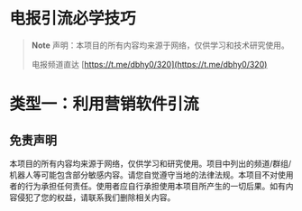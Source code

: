 # 电报引流必学技巧
> **Note**
> 声明：本项目的所有内容均来源于网络，仅供学习和技术研究使用。
> 
> 电报频道直达
> [https://t.me/dbhy0/320](https://t.me/dbhy0/320)

# 类型一：利用营销软件引流

## 免责声明

本项目的所有内容均来源于网络，仅供学习和研究使用。项目中列出的频道/群组/机器人等可能包含部分敏感内容。请您自觉遵守当地的法律法规。本项目不对使用者的行为承担任何责任。使用者应自行承担使用本项目所产生的一切后果。如有内容侵犯了您的权益，请联系我们删除相关内容。
